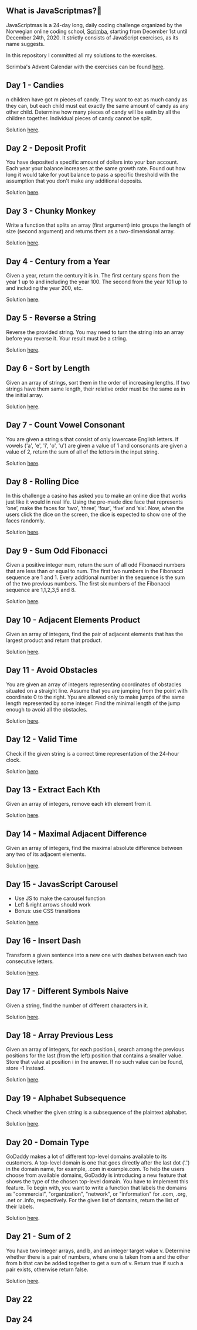 ## What is JavaScriptmas?🎄

 JavaScriptmas is a 24-day long, daily coding challenge organized by the Norwegian online coding school, [Scrimba](https://scrimba.com/), starting from December 1st until December 24th, 2020.  It strictly consists of JavaScript exercises, as its name suggests.

In this repository I committed all my solutions to the exercises.

Scrimba's Advent Calendar with the exercises can be found [here](scrimba.com/learn/adventcalendar). 
 

## Day 1 - Candies
n children have got m pieces of candy. They want to eat as much candy as they can, but each child must eat exactly the same amount of candy as any other child. Determine how many pieces of candy will be eatin by all the children together. Individual pieces of candy cannot be split.

Solution [here](https://scrimba.com/scrim/cod1d4da69a5f4c8b9b416429
).

## Day 2 - Deposit Profit
You have deposited a specific amount of dollars into your ban account. 
Each year your balance increases at the same growth rate. Found out how long it would take for yout balance to pass a specific threshold with the assumption that you don't make any additional deposits.

Solution [here](https://scrimba.com/scrim/coab9473f84df5ee10899e99d
).

## Day 3 - Chunky Monkey
Write a function that splits an array (first argument) into groups the length of size (second argument) and returns them as a two-dimensional array.

Solution [here](https://scrimba.com/learn/adventcalendar/note-at-0-36-cofef491c9584b734fa64ba1d
).

## Day 4 - Century from a Year
Given a year, return the century it is in. 
The first century spans from the year 1 up to and including the year 100.
The second from the year 101 up to and including the year 200, etc.

Solution [here](https://scrimba.com/learn/adventcalendar/note-at-0-30-co836436e940c8b0a68d55316
).


## Day 5 - Reverse a String
Reverse the provided string. You may need to turn the string into an array before you reverse it. Your result must be a string.

Solution [here](https://scrimba.com/scrim/cod6d46b4952302e01dee63aa
).


## Day 6 - Sort by Length
Given an array of strings, sort them in the order of increasing lengths.
If two strings have them same length, their relative order must be the same as in the initial array.

Solution [here](https://scrimba.com/scrim/coe6b4796bcba3acea421b7e7
).


## Day 7 - Count Vowel Consonant
You are given a string s that consist of only lowercase English letters.
If vowels ('a', 'e', 'i', 'o', 'u') are given a value of 1 and consonants are given a value of 2, return the sum of all of the letters in the input string.

Solution [here](https://scrimba.com/scrim/coc7c44a9a5601b43790f2982
).


## Day 8 - Rolling Dice
In this challenge a casino has asked you to make an online dice that works just like it would in real life. Using the pre-made dice face that represents ‘one’, make the faces for ‘two’, ‘three’, ‘four’, ‘five’ and ‘six’. Now, when the users click the dice on the screen, the dice is expected to show one of the faces randomly.

Solution [here](https://scrimba.com/scrim/coab241ebab0c921b1223fbf1
).


## Day 9 - Sum Odd Fibonacci
Given a positive integer num, return the sum of all odd Fibonacci numbers that are less than or equal to num. The first two numbers in the Fibonacci sequence are 1 and 1. Every additional number in the sequence is the sum of the two previous numbers. The first six numbers of the Fibonacci sequence are 1,1,2,3,5 and 8. 

Solution [here](https://scrimba.com/scrim/co2424333a0210f45fc8b2795
).


## Day 10 - Adjacent Elements Product
Given an array of integers, find the pair of adjacent elements that has the largest product and return that product.

Solution [here](https://scrimba.com/scrim/co4da467cb762a1d6c28310a6
).


## Day 11 - Avoid Obstacles
You are given an array of integers representing coordinates of obstacles situated on a straight line. Assume that you are jumping from the point with coordinate 0 to the right. Ypu are allowed only to make jumps of the same length represented by some integer. Find the minimal length of the jump enough to avoid all the obstacles.

Solution [here](https://scrimba.com/scrim/coabc4ce2aba0f1f0adf8874c
).


## Day 12 - Valid Time
Check if the given string is a correct time representation of the 24-hour clock.

Solution [here](https://scrimba.com/scrim/coa294366a7472bb78e443774
).


## Day 13 - Extract Each Kth
Given an array of integers, remove each kth element from it.

Solution [here](https://scrimba.com/scrim/coc534d6cb36fae15e6d67bcf
).


## Day 14 - Maximal Adjacent Difference
Given an array of integers, find the maximal absolute difference between any two of its adjacent elements.

Solution [here](https://scrimba.com/scrim/coa104bbe90b7d734889eb3ce
).


## Day 15 - JavasScript Carousel
- Use JS to make the carousel function
- Left & right arrows should work
- Bonus: use CSS transitions

Solution [here](https://scrimba.com/scrim/coa834afa96b433095713d4b6
).


## Day 16 - Insert Dash
Transform a given sentence into a new one with dashes between each two consecutive letters.

Solution [here](https://scrimba.com/scrim/co03e4eef94443d50bf215e1e
).

## Day 17 - Different Symbols Naive
Given a string, find the number of different characters in it.

Solution [here](https://scrimba.com/scrim/coadc4ae4a9ce2fc50709ca5d
).


## Day 18 - Array Previous Less
Given an array of integers, for each position i, search among the previous positions for the last (from the left) position
that contains a smaller value. Store that value at position i in the answer. If no such value can be found, store -1 instead.

Solution [here](https://scrimba.com/scrim/cod3741dcb9da7acefae9c8b2
).


## Day 19 - Alphabet Subsequence
Check whether the given string is a subsequence of the plaintext alphabet.

Solution [here](https://scrimba.com/scrim/coe1d4d189ecb6381a1e4edd2
).


## Day 20 - Domain Type
GoDaddy makes a lot of different top-level domains available to its customers. A top-level domain is one that goes
directly after the last dot ('.') in the domain name, for example, .com in example.com. To help the users choose from
available domains, GoDaddy is introducing a new feature that shows the type of the chosen top-level domain. You have to
implement this feature. To begin with, you want to write a function that labels the domains as "commercial", "organization",
"network", or "information" for .com, .org, .net or .info, respectively. For the given list of domains, return the list of their labels.

Solution [here](https://scrimba.com/scrim/co551401a8299ce164324fa70
).


## Day 21 - Sum of 2
You have two integer arrays, and b, and an integer target value v. Determine whether there is a pair of numbers, where
one is taken from a and the other from b that can be added together to get a sum of v. Return true if such a pair exists,
otherwise return false.

Solution [here](https://scrimba.com/scrim/co40e47ae8fc3d510615205e2
).


## Day 22

## Day 24










